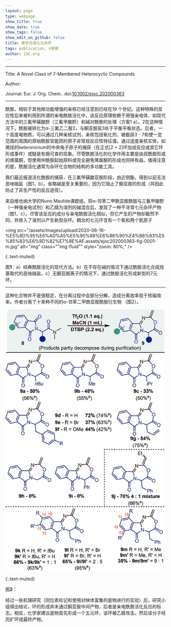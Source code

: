 ```yaml
---
layout: page
type: webpage
show_title: true
show_date: true
show_tags: false
show_edit_on_github: false
title: 单步合成七元杂环
tags: publication, π单键
author: 13C.org
---
```


-----

Title: A Novel Class of 7-Membered Heterocyclic Compounds

Author:  

Journal: Eur. J. Org. Chem.. doi:[10.1002/ejoc.202000363](https://doi.org/10.1002/ejoc.202000363)

-----

酰胺，相较于其他羰功能增强的亲核已经注意到已经在19 个世纪。这种特殊的反应性后来被利用到所谓的亲电酰胺活化中，该反应原理依赖于用强亲电体，如现代方法中的三氟甲磺酸酐（三氟甲酸酐）和碱对酰胺的处理（方案1 a）。2在这种情况下，酰胺被转化为α-三氟乙二胺2，与酮亚胺盐3处于平衡平衡状态。后者，一个高度电物质，可以通过几种亲核试剂，亲核包括氧化剂，被截获3 - 7和使一定范围的周围的原始酰胺官能团的原子非常规反应性特征谱。通过适度亲核实体，如烯烃的keteniminium的中央电子原子的捕获（在正式[2 + 2]环加成反应或其它环形成事件）或醚是有据可查的现象。尽管酰胺活化的化学作用主要是由叔酰胺形成的烯属酮，但使用仲酰胺起始原料或完全避免烯属酮的形成也同样有益。值得注意的是，酰胺活化通常为杂环化合物的结构的多功能工具。

我们最近报道活化酰胺的捕获，在三氟甲磺酸亚胺阶段，由近侧酯，得到以前无法恶唑鎓盐（图1，b）。省略碱是至关重要的，因为它阻止了酮亚胺的形成（并因此防止了非生产性的反应途径）。

来自维也纳大学的Nuno Maulide课题组，将α-邻苯二甲酰亚胺酰胺与三氟甲酸酐（一种强亲电试剂）和乙腈为溶剂的碱混合后，发现了一种不寻常七元杂环产物（图1，c）。尽管该反应的成分与亲电酰胺活化相似，但它产生的产物却截然不同，并掺入了溶剂以产生新型杂环。稠合的七元环含有一个氧和两个氮原子

<img src="/assets/images/upload/2020-06-16-%E5%8D%95%E6%AD%A5%E5%90%88%E6%88%90%E4%B8%83%E5%85%83%E6%9D%82%E7%8E%AF.assets/ejoc202000363-fig-0001-m.jpg" alt="img" class=""img-fluid"" style="zoom: 80%;" />

{:.text-muted}

图**1**：a）经典酰胺活化的现代方法。b）在不存在碱的情况下通过酰胺活化合成烷基取代的恶唑鎓盐。c）无酮亚胺离子的情况下，通过酰胺活化形成新型的7元环。

-----



这种化合物并不是很稳定，在分离过程中会部分分解，造成分离收率低于核磁收率。作者分离了十来种不同的α-邻苯二甲酰亚胺酰胺衍生物 （图2）。

<img src="/assets/images/upload/2020-06-16-%E5%8D%95%E6%AD%A5%E5%90%88%E6%88%90%E4%B8%83%E5%85%83%E6%9D%82%E7%8E%AF.assets/ejoc202000363-fig-0003-m.jpg" alt="img" style="zoom:80%;" class="img-fluid"/>

{:.text-muted}

图**2**：



经过一些机理研究（同位素标记和使用对映体富集的底物进行的实验）后，研究小组得出结论，环的形成并未通过酮亚胺中间产物，后者是亲电酰胺活化反应的标志。相反，化学家建议底物首先形成一个五元环，该环被乙腈攻击。然后该分子经历扩环成最终产物。